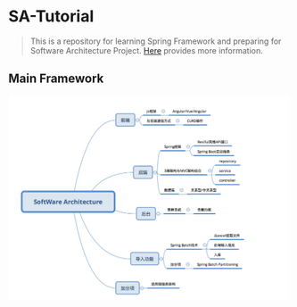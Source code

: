 # SA-Tutorial

> This is a repository for learning Spring Framework and preparing for Software Architecture Project. [Here](https://github.com/njuics/sa2017/wiki/课程日志) provides more information.

## Main Framework

![Main Framework](https://github.com/1A404/SA-Tutorial/blob/master/img/tasks.png)

